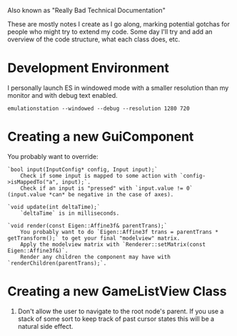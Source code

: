 Also known as "Really Bad Technical Documentation"

These are mostly notes I create as I go along, marking potential gotchas for people who might try to extend my code.
Some day I'll try and add an overview of the code structure, what each class does, etc.

Development Environment
=======================

I personally launch ES in windowed mode with a smaller resolution than my monitor and with debug text enabled.

`emulationstation --windowed --debug --resolution 1280 720`


Creating a new GuiComponent
===========================

You probably want to override:

	`bool input(InputConfig* config, Input input);`
		Check if some input is mapped to some action with `config->isMappedTo("a", input);`.
		Check if an input is "pressed" with `input.value != 0` (input.value *can* be negative in the case of axes).

	`void update(int deltaTime);`
		`deltaTime` is in milliseconds.

	`void render(const Eigen::Affine3f& parentTrans);`
		You probably want to do `Eigen::Affine3f trans = parentTrans * getTransform();` to get your final "modelview" matrix.
		Apply the modelview matrix with `Renderer::setMatrix(const Eigen::Affine3f&)`.
		Render any children the component may have with `renderChildren(parentTrans);`.


Creating a new GameListView Class
=================================

1. Don't allow the user to navigate to the root node's parent. If you use a stack of some sort to keep track of past cursor states this will be a natural side effect.
